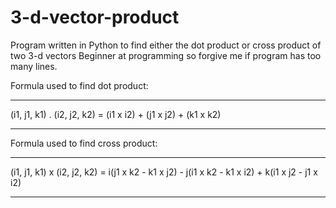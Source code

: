 # 3-d-vector-product
Program written in Python to find either the dot product or cross product of two 3-d vectors
Beginner at programming so forgive me if program has too many lines. 

Formula used to find dot product:
*********************************************************

(i1, j1, k1) . (i2, j2, k2) = (i1 x i2) + (j1 x j2) + (k1 x k2)

*********************************************************

Formula used to find cross product:
*********************************************************

(i1, j1, k1) x (i2, j2, k2) = i(j1 x k2 - k1 x j2) - j(i1 x k2 - k1 x i2) + k(i1 x j2 - j1 x i2)

*********************************************************
